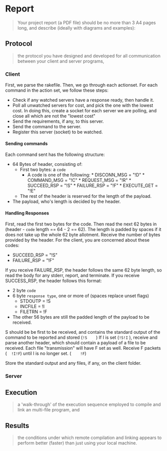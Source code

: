 # Report

> Your project report (a PDF file) should be no more than 3 A4 pages long, and describe (ideally with diagrams and examples):


## Protocol

> the protocol you have designed and developed for all communication between your client and server programs,
### Client
First, we parse the rakefile. Then, we go through each actionset. For each command in the action set, we follow these steps:
* Check if any watched servers have a response ready, then handle it.
* Poll all unwatched servers for cost, and pick the one with the lowest cost. In doing this, create a socket for each server we are polling, and close all which are not the "lowest cost"
* Send the requirements, if any, to this server.
* Send the command to the server.
* Register this server (socket) to be watched.

#### Sending commands
Each command sent has the following structure:
* 64 Bytes of header, consisting of:
    * First two bytes: a `code`
        * A code is one of the following:
                * DISCONN_MSG     = "!D"
                * COMMAND_MSG     = "!C"
                * REQUEST_MSG     = "!R" 
                * SUCCEED_RSP     = "!S"
                * FAILURE_RSP     = "!F"
                * EXECUTE_GET     = "!E"
    * The rest of the header is reserved for the length of the payload.
* The payload, who's length is decided by the header. 
#### Handling Responses
First, read the first two bytes for the code. Then read the next 62 bytes in (header - `code` length == 64 - 2 == 62). The length is padded by spaces if it does not take up the whole 62 byte allotment. Receive the number of bytes provided by the header. For the client, you are concerned about these codes:
* SUCCEED_RSP     = "!S"
* FAILURE_RSP     = "!F"

If you receive FAILURE_RSP, the header follows the same 62 byte length, so read the body for any stderr, report, and terminate.
If you receive SUCCESS_RSP, the header follows this format:
* 2 byte `code`
* 6 byte `response type`, one or more of (spaces replace unset flags)
    * STDOUTP = !S
    * INCFILE = !I
    * FILETRN = !F
* The other 56 bytes are still the padded length of the payload to be received.

S should be be first to be received, and contains the standard output of the command to be reported and stored (`!S    `)
If I is set (`!S!I`  ), receive and parse another header, which should contain a payload of a file to be received. Each file "transmission" will have F set as well.
Receive F packets (`  !I!F`) until I is no longer set. (`    !F`)

Store the standard output and any files, if any, on the client folder.


### Server


## Execution

> a 'walk-through' of the execution sequence employed to compile and link an multi-file program, and

## Results

> the conditions under which remote compilation and linking appears to perform better (faster) than just using your local machine.

